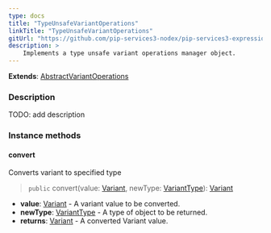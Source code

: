 ```yaml
---
type: docs
title: "TypeUnsafeVariantOperations"
linkTitle: "TypeUnsafeVariantOperations"
gitUrl: "https://github.com/pip-services3-nodex/pip-services3-expressions-nodex"
description: > 
    Implements a type unsafe variant operations manager object.
---
```


**Extends**: [AbstractVariantOperations](../abstract_variant_operations)

### Description

TODO: add description


### Instance methods

#### convert
Converts variant to specified type

> `public` convert(value: [Variant](../variant), newType: [VariantType](../variant_type)): [Variant](../variant)

- **value**: [Variant](../variant) - A variant value to be converted.
- **newType**: [VariantType](../variant_type) - A type of object to be returned.
- **returns**: [Variant](../variant) - A converted Variant value.